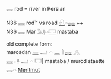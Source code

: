 𓈘  rod = river in Persian  

N36 𓈘 rod™ vs road [𓍯](𓍯)𓏏[𓈐](𓈐) ++  
N36 𓈘 Mar  𓅓𓊢𓏏[𓉐](𓉐) mastaba

old complete form:  
maroadan [𓐝](𓐝) 𓂝 𓏏 𓈖 𓌙 [𓈐](𓈐) 𓂻  
𓈘 𓏤 𓊢 𓂝 𓏏 𓉐| mastaba / murod staette  
𓈘𓏏 [Meritmut](https://en.wikipedia.org/wiki/Nefertari)